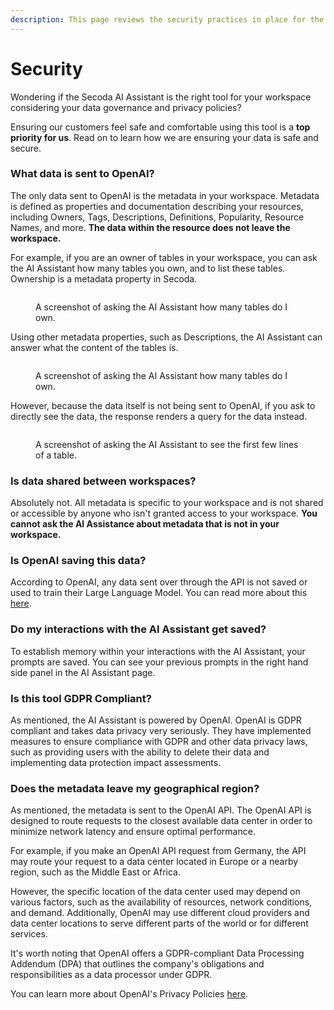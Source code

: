 ```yaml
---
description: This page reviews the security practices in place for the AI Assistant.
---
```


# Security

Wondering if the Secoda AI Assistant is the right tool for your workspace considering your data governance and privacy policies?&#x20;

Ensuring our customers feel safe and comfortable using this tool is a **top priority for us**. Read on to learn how we are ensuring your data is safe and secure.&#x20;

### What data is sent to OpenAI?

The only data sent to OpenAI is the metadata in your workspace. Metadata is defined as properties and documentation describing your resources, including Owners, Tags, Descriptions, Definitions, Popularity, Resource Names, and more. **The data within the resource does not leave the workspace.**&#x20;

For example, if you are an owner of tables in your workspace, you can ask the AI Assistant how many tables you own, and to list these tables. Ownership is a metadata property in Secoda.

<figure><img src="../../.gitbook/assets/Screenshot 2023-04-26 at 2.53.16 PM.png" alt=""><figcaption><p>A screenshot of asking the AI Assistant how many tables do I own.</p></figcaption></figure>

Using other metadata properties, such as Descriptions, the AI Assistant can answer what the content of the tables is.&#x20;

<figure><img src="../../.gitbook/assets/Screenshot 2023-04-26 at 2.56.13 PM.png" alt=""><figcaption><p>A screenshot of asking the AI Assistant how many tables do I own.</p></figcaption></figure>

However, because the data itself is not being sent to OpenAI, if you ask to directly see the data, the response renders a query for the data instead.

<figure><img src="../../.gitbook/assets/Screenshot 2023-04-26 at 3.00.42 PM.png" alt=""><figcaption><p>A screenshot of asking the AI Assistant to see the first few lines of a table.</p></figcaption></figure>

### Is data shared between workspaces?&#x20;

Absolutely not. All metadata is specific to your workspace and is not shared or accessible by anyone who isn't granted access to your workspace. **You cannot ask the AI Assistance about metadata that is not in your workspace.**

### Is OpenAI saving this data?

According to OpenAI, any data sent over through the API is not saved or used to train their Large Language Model. You can read more about this [here](https://openai.com/policies/api-data-usage-policies).&#x20;

### Do my interactions with the AI Assistant get saved?

To establish memory within your interactions with the AI Assistant, your prompts are saved. You can see your previous prompts in the right hand side panel in the AI Assistant page.&#x20;

### Is this tool GDPR Compliant?

As mentioned, the AI Assistant is powered by OpenAI. OpenAI is GDPR compliant and takes data privacy very seriously. They have implemented measures to ensure compliance with GDPR and other data privacy laws, such as providing users with the ability to delete their data and implementing data protection impact assessments.

### Does the metadata leave my geographical region?

As mentioned, the metadata is sent to the OpenAI API. The OpenAI API is designed to route requests to the closest available data center in order to minimize network latency and ensure optimal performance.&#x20;

For example, if you make an OpenAI API request from Germany, the API may route your request to a data center located in Europe or a nearby region, such as the Middle East or Africa.

However, the specific location of the data center used may depend on various factors, such as the availability of resources, network conditions, and demand. Additionally, OpenAI may use different cloud providers and data center locations to serve different parts of the world or for different services.

It's worth noting that OpenAI offers a GDPR-compliant Data Processing Addendum (DPA) that outlines the company's obligations and responsibilities as a data processor under GDPR.

You can learn more about OpenAI's Privacy Policies [here](https://openai.com/policies/privacy-policy).
